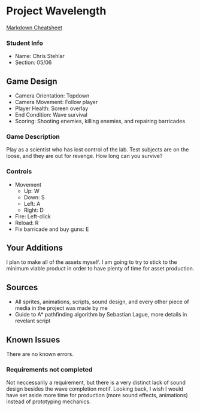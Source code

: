 # Project Wavelength

[Markdown Cheatsheet](https://github.com/adam-p/markdown-here/wiki/Markdown-Here-Cheatsheet)

### Student Info

-   Name: Chris Stehlar
-   Section: 05/06

## Game Design

-   Camera Orientation: Topdown
-   Camera Movement: Follow player
-   Player Health: Screen overlay
-   End Condition: Wave survival
-   Scoring: Shooting enemies, killing enemies, and repairing barricades

### Game Description

Play as a scientist who has lost control of the lab. Test subjects are on the loose, and they are out for revenge. How long can you survive?

### Controls

-   Movement
    -   Up: W
    -   Down: S
    -   Left: A
    -   Right: D
-   Fire: Left-click
-   Reload: R
-   Fix barricade and buy guns: E

## Your Additions

I plan to make all of the assets myself. I am going to try to stick to the minimum viable product in order to have plenty of time for asset production.

## Sources

-   All sprites, animations, scripts, sound design, and every other piece of media in the project was made by me
-   Guide to A* pathfinding algorithm by Sebastian Lague, more details in revelant script

## Known Issues

There are no known errors. 

### Requirements not completed

Not neccessarily a requirement, but there is a very distinct lack of sound design besides the wave completion motif. Looking back, I wish I would have set aside more time for production (more sound effects, animations) instead of prototyping mechanics. 

